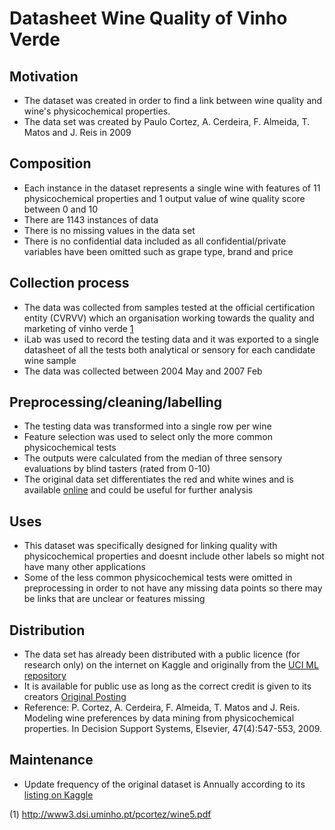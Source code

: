 # Datasheet Wine Quality of Vinho Verde

## Motivation

- The dataset was created in order to find a link between wine quality and wine's physicochemical properties.
- The data set was created by Paulo Cortez, A. Cerdeira, F. Almeida, T. Matos and J. Reis in 2009
 
## Composition

- Each instance in the dataset represents a single wine with features of 11 physicochemical properties and 1 output value of wine quality score between 0 and 10
- There are 1143 instances of data
- There is no missing values in the data set
- There is no confidential data included as all confidential/private variables have been omitted such as grape type, brand and price

## Collection process

- The data was collected from samples tested at the official certification entity (CVRVV) which an organisation working towards the quality and marketing of vinho verde [1](http://www3.dsi.uminho.pt/pcortez/wine5.pdf)
- iLab was used to record the testing data and it was exported to a single datasheet of all the tests both analytical or sensory for each candidate wine sample
- The data was collected between 2004 May and 2007 Feb

## Preprocessing/cleaning/labelling

- The testing data was transformed into a single row per wine
- Feature selection was used to select only the more common physicochemical tests
- The outputs were calculated from the median of three sensory evaluations by blind tasters (rated from 0-10)
- The original data set differentiates the red and white wines and is available [online](http://www3.dsi.uminho.pt/pcortez/wine/) and could be useful for further analysis

## Uses

- This dataset was specifically designed for linking quality with physicochemical properties and doesnt include other labels so might not have many other applications
- Some of the less common physicochemical tests were omitted in preprocessing in order to not have any missing data points so there may be links that are unclear or features missing

## Distribution

- The data set has already been distributed with a public licence (for research only) on the internet on Kaggle and originally from the [UCI ML repository](https://archive.ics.uci.edu/dataset/186/wine+quality)
- It is available for public use as long as the correct credit is given to its creators [Original Posting](http://www3.dsi.uminho.pt/pcortez/wine/)
- Reference: P. Cortez, A. Cerdeira, F. Almeida, T. Matos and J. Reis. Modeling wine preferences by data mining from physicochemical properties. In Decision Support Systems, Elsevier, 47(4):547-553, 2009.

## Maintenance

- Update frequency of the original dataset is Annually according to its [listing on Kaggle](https://www.kaggle.com/datasets/yasserh/wine-quality-dataset/data)


(1) http://www3.dsi.uminho.pt/pcortez/wine5.pdf